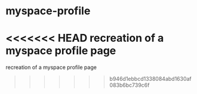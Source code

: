 # myspace-profile
<<<<<<< HEAD
recreation of a myspace profile page
=======
recreation of a myspace profile page
>>>>>>> b946d1ebbcd1338084abd1630af083b6bc739c6f
